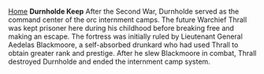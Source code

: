 [Home](../index.md)
**Durnholde Keep**
After the Second War, Durnholde served as the command center of the orc internment camps. The future Warchief Thrall was kept prisoner here during his childhood before breaking free and making an escape. The fortress was initially ruled by Lieutenant General Aedelas Blackmoore, a self-absorbed drunkard who had used Thrall to obtain greater rank and prestige. After he slew Blackmoore in combat, Thrall destroyed Durnholde and ended the internment camp system.
